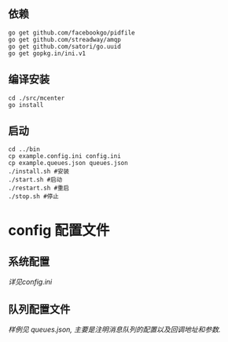 ## 依赖
```
go get github.com/facebookgo/pidfile
go get github.com/streadway/amqp
go get github.com/satori/go.uuid
go get gopkg.in/ini.v1
```
## 编译安装
```
cd ./src/mcenter
go install
```
## 启动
```
cd ../bin
cp example.config.ini config.ini
cp example.queues.json queues.json
./install.sh #安装
./start.sh #启动
./restart.sh #重启
./stop.sh #停止
```

# config 配置文件
## 系统配置
*详见config.ini*

## 队列配置文件
*样例见 queues.json, 主要是注明消息队列的配置以及回调地址和参数.*

